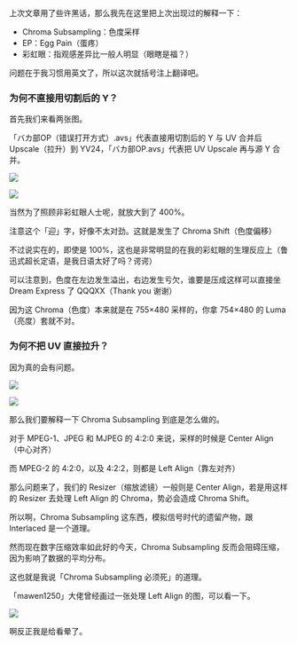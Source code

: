 上次文章用了些许黑话，那么我先在这里把上次出现过的解释一下：
- Chroma Subsampling：色度采样
- EP：Egg Pain（蛋疼）
- 彩虹眼：指观感差异比一般人明显（眼瞎是福？）

问题在于我习惯用英文了，所以这次就括号注上翻译吧。

### 为何不直接用切割后的 Y？
首先我们来看两张图。

「バカ部OP（错误打开方式）.avs」代表直接用切割后的 Y 与 UV 合并后 Upscale（拉升）到 YV24，「バカ部OP.avs」代表把 UV Upscale 再与源 Y 合并。

![](https://img.vim-cn.com/8e/eb644847c5a7b83caabf5258e73cd496c7d59f.png)

![](https://img.vim-cn.com/ac/5ef959aab80e12664e6102c919f7d698abd153.png)

当然为了照顾非彩虹眼人士呢，就放大到了 400%。

注意这个「迎」字，好像不太对劲。这就是发生了 Chroma Shift（色度偏移）

不过说实在的，即使是 100%，这也是非常明显的在我的彩虹眼的生理反应上（鲁迅式超长定语，是我日语太好了吗？谔谔）

可以注意到，色度在左边发生溢出，右边发生亏欠，谁要是压成这样可以直接坐 Dream Express 了 QQQXX（Thank you 谢谢）

因为这 Chroma（色度）本来就是在 755×480 采样的，你拿 754×480 的 Luma（亮度）套就不对。

### 为何不把 UV 直接拉升？
因为真的会有问题。

![](https://img.vim-cn.com/cd/b7f2b40c8a83109bc83797b3643d8d59b95712.png)

![](https://img.vim-cn.com/2e/7adeb91d8d943f8946246137e6e23f67a7a5e3.png)

那么我们要解释一下 Chroma Subsampling 到底是怎么做的。

对于 MPEG-1、JPEG 和 MJPEG 的 4:2:0 来说，采样的时候是 Center Align（中心对齐）

而 MPEG-2 的 4:2:0，以及 4:2:2，则都是 Left Align（靠左对齐）

那么问题来了，我们的 Resizer（缩放滤镜）一般则是 Center Align，若是用这样的 Resizer 去处理 Left Align 的 Chroma，势必会造成 Chroma Shift。

所以啊，Chroma Subsampling 这东西，模拟信号时代的遗留产物，跟 Interlaced 是一个道理。

然而现在数字压缩效率如此好的今天，Chroma Subsampling 反而会阻碍压缩，因为影响了数据的平均分布。

这也就是我说「Chroma Subsampling 必须死」的道理。

「mawen1250」大佬曾经画过一张处理 Left Align 的图，可以看一下。

![](https://img.vim-cn.com/5c/5363e266fe264f6a827d841ced62b520d8a820.png)

啊反正我是给看晕了。
